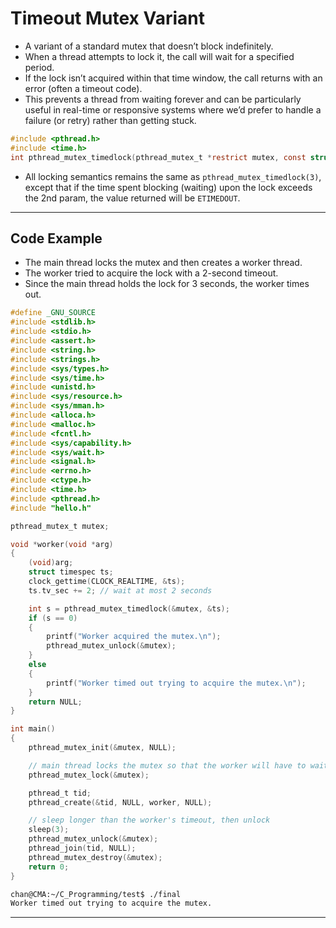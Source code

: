 # Timeout Mutex Variant

- A variant of a standard mutex that doesn’t block indefinitely. 
- When a thread attempts to lock it, the call will wait for a specified period. 
- If the lock isn’t acquired within that time window, the call returns with an error (often a timeout code). 
- This prevents a thread from waiting forever and can be particularly useful in real-time or responsive systems where we’d prefer to handle a failure (or retry) rather than getting stuck.

```c
#include <pthread.h>
#include <time.h>
int pthread_mutex_timedlock(pthread_mutex_t *restrict mutex, const struct timespec *restrict abstime);
```

- All locking semantics remains the same as `pthread_mutex_timedlock(3)`, except that if the time spent blocking (waiting) upon the lock exceeds the 2nd param, the value returned will be `ETIMEDOUT`.

---

## Code Example

- The main thread locks the mutex and then creates a worker thread.
- The worker tried to acquire the lock with a 2-second timeout.
- Since the main thread holds the lock for 3 seconds, the worker times out.

```c
#define _GNU_SOURCE
#include <stdlib.h>
#include <stdio.h>
#include <assert.h>
#include <string.h>
#include <strings.h>
#include <sys/types.h>
#include <sys/time.h>
#include <unistd.h>
#include <sys/resource.h>
#include <sys/mman.h>
#include <alloca.h>
#include <malloc.h>
#include <fcntl.h>
#include <sys/capability.h>
#include <sys/wait.h>
#include <signal.h>
#include <errno.h>
#include <ctype.h>
#include <time.h>
#include <pthread.h>
#include "hello.h"

pthread_mutex_t mutex;

void *worker(void *arg)
{
    (void)arg;
    struct timespec ts;
    clock_gettime(CLOCK_REALTIME, &ts);
    ts.tv_sec += 2; // wait at most 2 seconds

    int s = pthread_mutex_timedlock(&mutex, &ts);
    if (s == 0)
    {
        printf("Worker acquired the mutex.\n");
        pthread_mutex_unlock(&mutex);
    }
    else
    {
        printf("Worker timed out trying to acquire the mutex.\n");
    }
    return NULL;
}

int main()
{
    pthread_mutex_init(&mutex, NULL);

    // main thread locks the mutex so that the worker will have to wait.
    pthread_mutex_lock(&mutex);

    pthread_t tid;
    pthread_create(&tid, NULL, worker, NULL);

    // sleep longer than the worker's timeout, then unlock
    sleep(3);
    pthread_mutex_unlock(&mutex);
    pthread_join(tid, NULL);
    pthread_mutex_destroy(&mutex);
    return 0;
}
```

```sh
chan@CMA:~/C_Programming/test$ ./final
Worker timed out trying to acquire the mutex.
```

---
